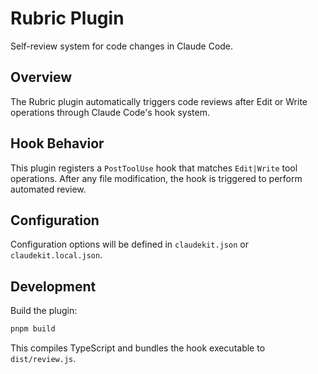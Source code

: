 # Rubric Plugin

Self-review system for code changes in Claude Code.

## Overview

The Rubric plugin automatically triggers code reviews after Edit or Write operations through Claude Code's hook system.

## Hook Behavior

This plugin registers a `PostToolUse` hook that matches `Edit|Write` tool operations. After any file modification, the hook is triggered to perform automated review.

## Configuration

Configuration options will be defined in `claudekit.json` or `claudekit.local.json`.

## Development

Build the plugin:

```bash
pnpm build
```

This compiles TypeScript and bundles the hook executable to `dist/review.js`.
